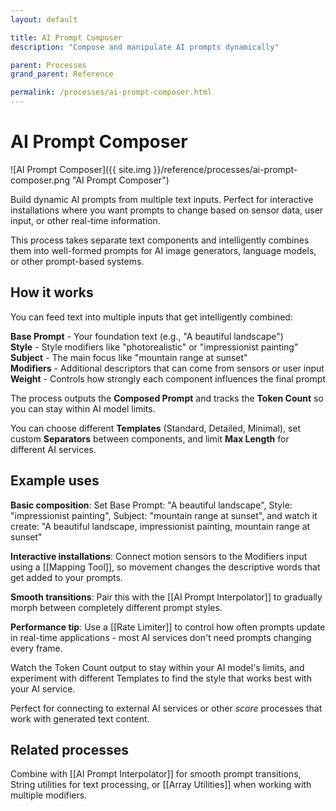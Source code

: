 ```yaml
---
layout: default

title: AI Prompt Composer
description: "Compose and manipulate AI prompts dynamically"

parent: Processes
grand_parent: Reference

permalink: /processes/ai-prompt-composer.html
---
```

# AI Prompt Composer

![AI Prompt Composer]({{ site.img }}/reference/processes/ai-prompt-composer.png "AI Prompt Composer")

Build dynamic AI prompts from multiple text inputs. Perfect for interactive installations where you want prompts to change based on sensor data, user input, or other real-time information.

This process takes separate text components and intelligently combines them into well-formed prompts for AI image generators, language models, or other prompt-based systems.

## How it works

You can feed text into multiple inputs that get intelligently combined:

**Base Prompt** - Your foundation text (e.g., "A beautiful landscape")  
**Style** - Style modifiers like "photorealistic" or "impressionist painting"  
**Subject** - The main focus like "mountain range at sunset"  
**Modifiers** - Additional descriptors that can come from sensors or user input  
**Weight** - Controls how strongly each component influences the final prompt

The process outputs the **Composed Prompt** and tracks the **Token Count** so you can stay within AI model limits.

You can choose different **Templates** (Standard, Detailed, Minimal), set custom **Separators** between components, and limit **Max Length** for different AI services.

## Example uses

**Basic composition**: Set Base Prompt: "A beautiful landscape", Style: "impressionist painting", Subject: "mountain range at sunset", and watch it create: "A beautiful landscape, impressionist painting, mountain range at sunset"

**Interactive installations**: Connect motion sensors to the Modifiers input using a [[Mapping Tool]], so movement changes the descriptive words that get added to your prompts.

**Smooth transitions**: Pair this with the [[AI Prompt Interpolator]] to gradually morph between completely different prompt styles.

**Performance tip**: Use a [[Rate Limiter]] to control how often prompts update in real-time applications - most AI services don't need prompts changing every frame.

Watch the Token Count output to stay within your AI model's limits, and experiment with different Templates to find the style that works best with your AI service.

Perfect for connecting to external AI services or other *score* processes that work with generated text content.

## Related processes

Combine with [[AI Prompt Interpolator]] for smooth prompt transitions, String utilities for text processing, or [[Array Utilities]] when working with multiple modifiers.